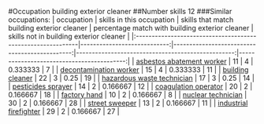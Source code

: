 #Occupation building exterior cleaner
##Number skills 12
###Similar occupations:
| occupation                                                  |   skills in this occupation |   skills that match building exterior cleaner |   percentage match with building exterior cleaner |   skills not in building exterior cleaner |
|:------------------------------------------------------------|----------------------------:|----------------------------------------------:|--------------------------------------------------:|------------------------------------------:|
| [asbestos abatement worker](asbestos_abatement_worker.md)   |                          11 |                                             4 |                                          0.333333 |                                         7 |
| [decontamination worker](decontamination_worker.md)         |                          15 |                                             4 |                                          0.333333 |                                        11 |
| [building cleaner](building_cleaner.md)                     |                          22 |                                             3 |                                          0.25     |                                        19 |
| [hazardous waste technician](hazardous_waste_technician.md) |                          17 |                                             3 |                                          0.25     |                                        14 |
| [pesticides sprayer](pesticides_sprayer.md)                 |                          14 |                                             2 |                                          0.166667 |                                        12 |
| [coagulation operator](coagulation_operator.md)             |                          20 |                                             2 |                                          0.166667 |                                        18 |
| [factory hand](factory_hand.md)                             |                          10 |                                             2 |                                          0.166667 |                                         8 |
| [nuclear technician](nuclear_technician.md)                 |                          30 |                                             2 |                                          0.166667 |                                        28 |
| [street sweeper](street_sweeper.md)                         |                          13 |                                             2 |                                          0.166667 |                                        11 |
| [industrial firefighter](industrial_firefighter.md)         |                          29 |                                             2 |                                          0.166667 |                                        27 |
